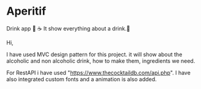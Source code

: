 # Aperitif
Drink app 🍹 ☕ It show everything about a drink.🥤

Hi,

I have used MVC design pattern for this project. it will show about the alcoholic and non alcoholic drink, how to make them, ingredients we need.

For RestAPI i have used "https://www.thecocktaildb.com/api.php". I have also integrated custom fonts and a animation is also added.

